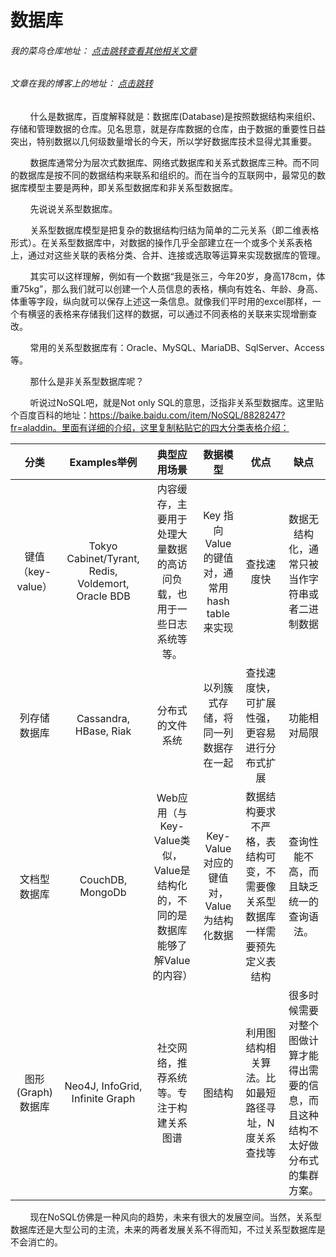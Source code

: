 # 数据库
###### 我的菜鸟仓库地址： [点击跳转查看其他相关文章](https://github.com/ershing/RookieAngle "菜鸟仓库")
###### 文章在我的博客上的地址： [点击跳转](http://www.ershing.cn/introduction-of-database/ "点击我")

        什么是数据库，百度解释就是：数据库(Database)是按照数据结构来组织、存储和管理数据的仓库。见名思意，就是存库数据的仓库，由于数据的重要性日益突出，特别数据以几何级数量增长的今天，所以学好数据库技术显得尤其重要。

        数据库通常分为层次式数据库、网络式数据库和关系式数据库三种。而不同的数据库是按不同的数据结构来联系和组织的。而在当今的互联网中，最常见的数据库模型主要是两种，即关系型数据库和非关系型数据库。

        先说说关系型数据库。

        关系型数据库模型是把复杂的数据结构归结为简单的二元关系（即二维表格形式）。在关系型数据库中，对数据的操作几乎全部建立在一个或多个关系表格上，通过对这些关联的表格分类、合并、连接或选取等运算来实现数据库的管理。

        其实可以这样理解，例如有一个数据“我是张三，今年20岁，身高178cm，体重75kg”，那么我们就可以创建一个人员信息的表格，横向有姓名、年龄、身高、体重等字段，纵向就可以保存上述这一条信息。就像我们平时用的excel那样，一个有横竖的表格来存储我们这样的数据，可以通过不同表格的关联来实现增删查改。

        常用的关系型数据库有：Oracle、MySQL、MariaDB、SqlServer、Access等。

        那什么是非关系型数据库呢？

        听说过NoSQL吧，就是Not only SQL的意思，泛指非关系型数据库。这里贴个百度百科的地址：https://baike.baidu.com/item/NoSQL/8828247?fr=aladdin。里面有详细的介绍，这里复制粘贴它的四大分类表格介绍：

| 分类      | Examples举例 | 典型应用场景 | 数据模型 | 优点 | 缺点 |
| :------: | :-----:  | :-----:  | :-----:  | :-----:  | :-----:  | 
|键值（key-value）	|Tokyo Cabinet/Tyrant, Redis, Voldemort, Oracle BDB	|内容缓存，主要用于处理大量数据的高访问负载，也用于一些日志系统等等。	|Key 指向 Value 的键值对，通常用hash table来实现	|查找速度快	|数据无结构化，通常只被当作字符串或者二进制数据|
|列存储数据库	|Cassandra, HBase, Riak	|分布式的文件系统	|以列簇式存储，将同一列数据存在一起	|查找速度快，可扩展性强，更容易进行分布式扩展	|功能相对局限|
|文档型数据库	|CouchDB, MongoDb	|Web应用（与Key-Value类似，Value是结构化的，不同的是数据库能够了解Value的内容）	|Key-Value对应的键值对，Value为结构化数据	|数据结构要求不严格，表结构可变，不需要像关系型数据库一样需要预先定义表结构	|查询性能不高，而且缺乏统一的查询语法。|
|图形(Graph)数据库	|Neo4J, InfoGrid, Infinite Graph	|社交网络，推荐系统等。专注于构建关系图谱	|图结构	|利用图结构相关算法。比如最短路径寻址，N度关系查找等	|很多时候需要对整个图做计算才能得出需要的信息，而且这种结构不太好做分布式的集群方案。|

        现在NoSQL仿佛是一种风向的趋势，未来有很大的发展空间。当然，关系型数据库还是大型公司的主流，未来的两者发展关系不得而知，不过关系型数据库是不会消亡的。

 
